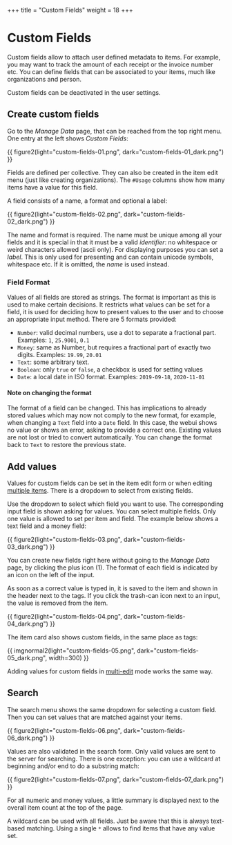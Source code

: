 +++
title = "Custom Fields"
weight = 18
+++

# Custom Fields

Custom fields allow to attach user defined metadata to items. For
example, you may want to track the amount of each receipt or the
invoice number etc. You can define fields that can be associated to
your items, much like organizations and person.

Custom fields can be deactivated in the user settings.

## Create custom fields

Go to the _Manage Data_ page, that can be reached from the top right
menu. One entry at the left shows _Custom Fields_:

{{ figure2(light="custom-fields-01.png", dark="custom-fields-01_dark.png") }}

Fields are defined per collective. They can also be created in the
item edit menu (just like creating organizations). The `#Usage`
columns show how many items have a value for this field.

A field consists of a name, a format and optional a label:

{{ figure2(light="custom-fields-02.png", dark="custom-fields-02_dark.png") }}

The name and format is required. The name must be unique among all
your fields and it is special in that it must be a valid _identifier_:
no whitespace or weird characters allowed (ascii only). For displaying
purposes you can set a _label_. This is only used for presenting and
can contain unicode symbols, whitespace etc. If it is omitted, the
_name_ is used instead.

### Field Format

Values of all fields are stored as strings. The format is important as
this is used to make certain decisions. It restricts what values can
be set for a field, it is used for deciding how to present values to
the user and to choose an appropriate input method. There are 5
formats provided:

- `Number`: valid decimal numbers, use a dot to separate a fractional
  part. Examples: `1`, `25.9001`, `0.1`
- `Money`: same as Number, but requires a fractional part of exactly
  two digits. Examples: `19.99`, `20.01`
- `Text`: some arbitrary text.
- `Boolean`: only `true` or `false`, a checkbox is used for setting
  values
- `Date`: a local date in ISO format. Examples: `2019-09-18`,
  `2020-11-01`


#### Note on changing the format

The format of a field can be changed. This has implications to already
stored values which may now not comply to the new format, for example,
when changing a `Text` field into a `Date` field. In this case, the
webui shows no value or shows an error, asking to provide a correct
one. Existing values are not lost or tried to convert automatically.
You can change the format back to `Text` to restore the previous
state.


## Add values

Values for custom fields can be set in the item edit form or when
editing [multiple items](@/docs/webapp/multiedit.md). There is a
dropdown to select from existing fields.

Use the dropdown to select which field you want to use. The
corresponding input field is shown asking for values. You can select
multiple fields. Only one value is allowed to set per item and field.
The example below shows a text field and a money field:

{{ figure2(light="custom-fields-03.png", dark="custom-fields-03_dark.png") }}

You can create new fields right here without going to the _Manage
Data_ page, by clicking the plus icon (1). The format of each field is
indicated by an icon on the left of the input.

As soon as a correct value is typed in, it is saved to the item and
shown in the header next to the tags. If you click the trash-can icon
next to an input, the value is removed from the item.

{{ figure2(light="custom-fields-04.png", dark="custom-fields-04_dark.png") }}

The item card also shows custom fields, in the same place as tags:


<div class="flex flex-row items-center justify-center">
{{ imgnormal2(light="custom-fields-05.png", dark="custom-fields-05_dark.png", width=300) }}
</div>

Adding values for custom fields in
[multi-edit](@/docs/webapp/multiedit.md) mode works the same way.


## Search

The search menu shows the same dropdown for selecting a custom field.
Then you can set values that are matched against your items.

{{ figure2(light="custom-fields-06.png", dark="custom-fields-06_dark.png") }}

Values are also validated in the search form. Only valid values are
sent to the server for searching. There is one exception: you can use
a wildcard at beginning and/or end to do a substring match:

{{ figure2(light="custom-fields-07.png", dark="custom-fields-07_dark.png") }}

For all numeric and money values, a little summary is displayed next
to the overall item count at the top of the page.

A wildcard can be used with all fields. Just be aware that this is
always text-based matching. Using a single `*` allows to find items
that have any value set.
